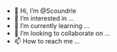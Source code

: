 - 👋 Hi, I’m @Scoundrle
- 👀 I’m interested in ...
- 🌱 I’m currently learning ...
- 💞️ I’m looking to collaborate on ...
- 📫 How to reach me ...

<!---
Scoundrle/Scoundrle is a ✨ special ✨ repository because its `README.md` (this file) appears on your GitHub profile.
You can click the Preview link to take a look at your changes.
--->
